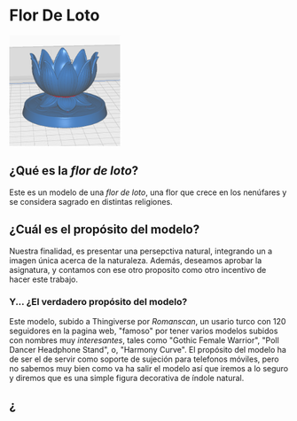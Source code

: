 # Flor De Loto




<img src="Captura de pantalla 2025-10-14 085952.png" alt="Descripción de la imagen" width="200" height="200">

## ¿Qué es la *flor de loto*?
Este es un modelo de una *flor de loto*, una flor que crece en los nenúfares y se considera sagrado en distintas religiones.<br> 

## ¿Cuál es el propósito del modelo?
Nuestra finalidad, es presentar una persepctiva natural, integrando un a imagen única acerca de la naturaleza. Además, deseamos aprobar la asignatura, y contamos con ese otro proposito como otro incentivo de hacer este trabajo.

### Y... ¿El verdadero propósito del modelo?
Este modelo, subido a Thingiverse por *Romanscan*, un usario turco con 120 seguidores en la pagina web, "famoso" por tener varios modelos subidos con nombres muy *interesantes*, tales como "Gothic Female Warrior", "Poll Dancer Headphone Stand", o, "Harmony Curve". El propósito del modelo ha de ser el de servir como soporte de sujeción para telefonos móviles, pero no sabemos muy bien como va ha salir el modelo así que iremos a lo seguro y diremos que es una simple figura decorativa de índole natural.

## ¿





